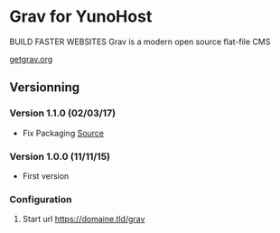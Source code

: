 # Grav for YunoHost

BUILD FASTER WEBSITES
Grav is a modern open source flat-file CMS

[getgrav.org](https://www.getgrav.org/)

## Versionning

### Version 1.1.0 (02/03/17)

- Fix Packaging [Source](https://forum.yunohost.org/t/news-about-app-management-and-packaging-in-yunohost-2-4/1379/1)

### Version 1.0.0 (11/11/15)

- First version

### Configuration

1. Start url https://domaine.tld/grav


